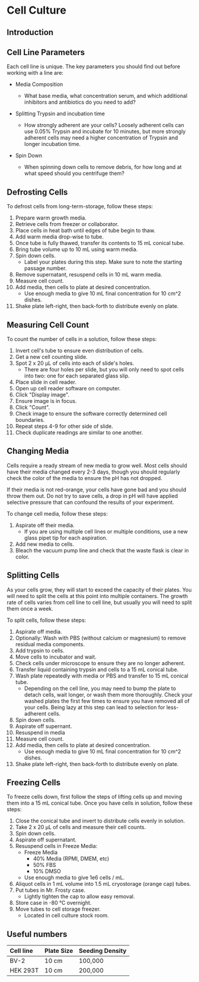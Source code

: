 # Cell Culture

## Introduction

## Cell Line Parameters

Each cell line is unique. The key parameters you should find out before working
with a line are:

* Media Composition
    * What base media, what concentration serum, and which additional
      inhibitors and antibiotics do you need to add?

* Splitting Trypsin and incubation time
    * How strongly adherent are your cells? Loosely adherent cells can use
      0.05% Trypsin and incubate for 10 minutes, but more strongly adherent
      cells may need a higher concentration of Trypsin and longer incubation
      time.

* Spin Down
    * When spinning down cells to remove debris, for how long and at what speed
      should you centrifuge them?

## Defrosting Cells

To defrost cells from long-term-storage, follow these steps:

1. Prepare warm growth media.
2. Retrieve cells from freezer or collaborator.
3. Place cells in heat bath until edges of tube begin to thaw.
4. Add warm media drop-wise to tube.
5. Once tube is fully thawed, transfer its contents to 15 mL conical tube.
6. Bring tube volume up to 10 mL using warm media.
7. Spin down cells.
    * Label your plates during this step. Make sure to note the starting
      passage number.
8. Remove supernatant, resuspend cells in 10 mL warm media.
9. Measure cell count.
10. Add media, then cells to plate at desired concentration.
    * Use enough media to give 10 mL final concentration for 10 cm^2 dishes.
11. Shake plate left-right, then back-forth to distribute evenly on plate.

## Measuring Cell Count

To count the number of cells in a solution, follow these steps:

1. Invert cell's tube to ensure even distribution of cells.
2. Get a new cell counting slide.
3. Spot 2 x 20 μL of cells into each of slide's holes.
    * There are four holes per slide, but you will only need to spot cells
      into two: one for each separated glass slip.
4. Place slide in cell reader.
5. Open up cell reader software on computer.
6. Click "Display image".
7. Ensure image is in focus.
8. Click "Count".
9. Check image to ensure the software correctly determined cell boundaries.
10. Repeat steps 4-9 for other side of slide.
11. Check duplicate readings are similar to one another.

## Changing Media

Cells require a ready stream of new media to grow well. Most cells should have
their media changed every 2-3 days, though you should regularly check the color
of the media to ensure the pH has not dropped.

If their  media is not red-orange, your cells have gone bad and you should throw
them out. Do not try to save cells, a drop in pH will have applied selective
pressure that can confound the results of your experiment.

To change cell media, follow these steps:

1. Aspirate off their media.
    * If you are using multiple cell lines or multiple conditions, use a new
      glass pipet tip for each aspiration.
2. Add new media to cells.
3. Bleach the vacuum pump line and check that the waste flask is clear in color.

## Splitting Cells

As your cells grow, they will start to exceed the capacity of their plates. You
will need to split the cells at this point into multiple containers. The growth
rate of cells varies from cell line to cell line, but usually you will need to
split them once a week.

To split cells, follow these steps:

1. Aspirate off media.
2. Optionally: Wash with PBS (without calcium or magnesium) to remove residual
   media components.
3. Add trypsin to cells.
4. Move cells to incubator and wait.
5. Check cells under microscope to ensure they are no longer adherent.
6. Transfer liquid containing trypsin and cells to a 15 mL conical tube.
7. Wash plate repeatedly with media or PBS and transfer to 15 mL conical tube.
    * Depending on the cell line, you may need to bump the plate to detach
      cells, wait longer, or wash them more thoroughly. Check your washed plates
      the first few times to ensure you have removed all of your cells. Being
      lazy at this step can lead to selection for less-adherent cells.
8. Spin down cells.
9. Aspirate off supernant.
10. Resuspend in media
11. Measure cell count.
12. Add media, then cells to plate at desired concentration.
    * Use enough media to give 10 mL final concentration for 10 cm^2 dishes.
13. Shake plate left-right, then back-forth to distribute evenly on plate.

## Freezing Cells

To freeze cells down, first follow the steps of lifting cells up and moving them
into a 15 mL conical tube. Once you have cells in solution, follow these steps:

1. Close the conical tube and invert to distribute cells evenly in solution.
2. Take 2 x 20 μL of cells and measure their cell counts.
3. Spin down cells.
4. Aspirate off supernatant.
5. Resuspend cells in Freeze Media:
    * Freeze Media
        * 40% Media (RPMI, DMEM, etc)
        * 50% FBS
        * 10% DMSO
    * Use enough media to give 1e6 cells / mL.
6. Aliquot cells in 1 mL volume into 1.5 mL cryostorage (orange cap) tubes.
7. Put tubes in Mr. Frosty case.
    * Lightly tighten the cap to allow easy removal.
8. Store case in -80 °C overnight.
9. Move tubes to cell storage freezer.
    * Located in cell culture stock room.

## Useful numbers

| Cell line | Plate Size | Seeding Density |
|:----------|:-----------|:----------------|
| BV-2      | 10 cm      | 100,000         |
| HEK 293T  | 10 cm      | 200,000         |
